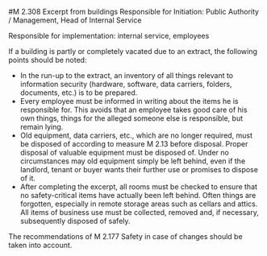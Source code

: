 #M 2.308 Excerpt from buildings
Responsible for Initiation: Public Authority / Management, Head of Internal Service

Responsible for implementation: internal service, employees

If a building is partly or completely vacated due to an extract, the following points should be noted:

* In the run-up to the extract, an inventory of all things relevant to information security (hardware, software, data carriers, folders, documents, etc.) is to be prepared.
* Every employee must be informed in writing about the items he is responsible for. This avoids that an employee takes good care of his own things, things for the alleged someone else is responsible, but remain lying.
* Old equipment, data carriers, etc., which are no longer required, must be disposed of according to measure M 2.13 before disposal. Proper disposal of valuable equipment must be disposed of. Under no circumstances may old equipment simply be left behind, even if the landlord, tenant or buyer wants their further use or promises to dispose of it.
* After completing the excerpt, all rooms must be checked to ensure that no safety-critical items have actually been left behind. Often things are forgotten, especially in remote storage areas such as cellars and attics. All items of business use must be collected, removed and, if necessary, subsequently disposed of safely.


The recommendations of M 2.177 Safety in case of changes should be taken into account.



